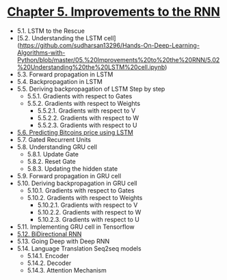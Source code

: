 

# [Chapter 5. Improvements to the RNN](#)

* 5.1. LSTM to the Rescue
* [5.2. Understanding the LSTM cell] (https://github.com/sudharsan13296/Hands-On-Deep-Learning-Algorithms-with-Python/blob/master/05.%20Improvements%20to%20the%20RNN/5.02%20Understanding%20the%20LSTM%20cell.ipynb)
* 5.3. Forward propagation in LSTM
* 5.4. Backpropagation in LSTM
* 5.5. Deriving backpropagation of LSTM Step by step
	* 5.5.1. Gradients with respect to Gates
	* 5.5.2. Gradients with respect to Weights
		* 5.5.2.1. Gradients with respect to V
		* 5.5.2.2. Gradients with respect to W
		* 5.5.2.3. Gradients with respect to U
* [5.6. Predicting Bitcoins price using LSTM](https://github.com/sudharsan13296/Hands-On-Deep-Learning-Algorithms-with-Python/blob/master/05.%20Improvements%20to%20the%20RNN/5.06%20Predicting%20Bitcoins%20price%20using%20LSTM%20RNN.ipynb)
* 5.7. Gated Recurrent Units
* 5.8. Understanding GRU cell
	* 5.8.1. Update Gate
	* 5.8.2. Reset Gate
	* 5.8.3. Updating the hidden state
* 5.9. Forward propagation in GRU cell
* 5.10. Deriving backpropagation in GRU cell
	* 5.10.1. Gradients with respect to Gates
	* 5.10.2. Gradients with respect to Weights
		* 5.10.2.1. Gradients with respect to V
		* 5.10.2.2. Gradients with respect to W
		* 5.10.2.3. Gradients with respect to U
* 5.11. Implementing GRU cell in Tensorflow
* [5.12. BiDirectional RNN](https://github.com/sudharsan13296/Hands-On-Deep-Learning-Algorithms-with-Python/blob/master/05.%20Improvements%20to%20the%20RNN/5.12%20BiDirectional%20RNN.ipynb)
* 5.13. Going Deep with Deep RNN 
* 5.14. Language Translation Seq2seq models
	* 5.14.1. Encoder
	* 5.14.2. Decoder
	* 5.14.3. Attention Mechanism

